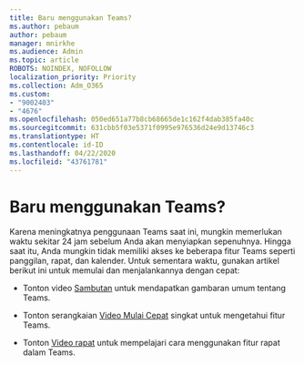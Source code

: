 ```yaml
---
title: Baru menggunakan Teams?
ms.author: pebaum
author: pebaum
manager: mnirkhe
ms.audience: Admin
ms.topic: article
ROBOTS: NOINDEX, NOFOLLOW
localization_priority: Priority
ms.collection: Adm_O365
ms.custom:
- "9002403"
- "4676"
ms.openlocfilehash: 050ed651a77b8cb68665de1c162f4dab385fa40c
ms.sourcegitcommit: 631cbb5f03e5371f0995e976536d24e9d13746c3
ms.translationtype: HT
ms.contentlocale: id-ID
ms.lasthandoff: 04/22/2020
ms.locfileid: "43761781"
---
```

# <a name="new-to-teams"></a>Baru menggunakan Teams?

Karena meningkatnya penggunaan Teams saat ini, mungkin memerlukan waktu sekitar 24 jam sebelum Anda akan menyiapkan sepenuhnya. Hingga saat itu, Anda mungkin tidak memiliki akses ke beberapa fitur Teams seperti panggilan, rapat, dan kalender. Untuk sementara waktu, gunakan artikel berikut ini untuk memulai dan menjalankannya dengan cepat: 

- Tonton video [Sambutan](https://support.office.com/article/welcome-to-microsoft-teams-b98d533f-118e-4bae-bf44-3df2470c2b12) untuk mendapatkan gambaran umum tentang Teams.

- Tonton serangkaian [Video Mulai Cepat](https://support.office.com/article/video-what-is-microsoft-teams-422bf3aa-9ae8-46f1-83a2-e65720e1a34d) singkat untuk mengetahui fitur Teams.

- Tonton [Video rapat](https://support.office.com/article/join-a-teams-meeting-078e9868-f1aa-4414-8bb9-ee88e9236ee4) untuk mempelajari cara menggunakan fitur rapat dalam Teams.
